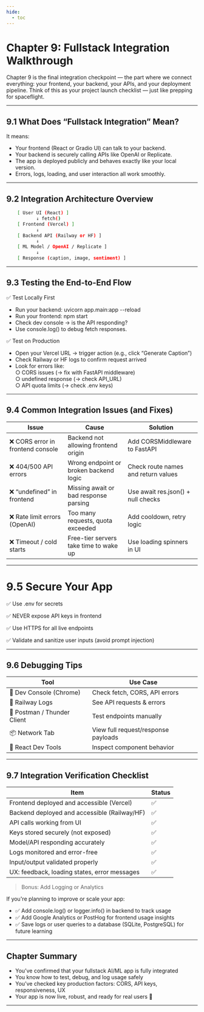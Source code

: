 ```yaml
---
hide:
  - toc
---
```


# Chapter 9: Fullstack Integration Walkthrough

Chapter 9 is the final integration checkpoint — the part where we connect everything: your frontend, your backend, your APIs, and your deployment pipeline. Think of this as your project launch checklist — just like prepping for spaceflight.

---

## 9.1 What Does “Fullstack Integration” Mean?
It means:

- Your frontend (React or Gradio UI) can talk to your backend.   
- Your backend is securely calling APIs like OpenAI or Replicate.  
- The app is deployed publicly and behaves exactly like your local version.  
- Errors, logs, loading, and user interaction all work smoothly.

---

## 9.2 Integration Architecture Overview
```bash    
    [ User UI (React) ]
           ↓ fetch()
    [ Frontend (Vercel) ]
           ↓
    [ Backend API (Railway or HF) ]
           ↓
    [ ML Model / OpenAI / Replicate ]
           ↓
    [ Response (caption, image, sentiment) ]
```    

---

## 9.3 Testing the End-to-End Flow
✅ Test Locally First

- Run your backend: uvicorn app.main:app --reload  
- Run your frontend: npm start  
- Check dev console → is the API responding?  
- Use console.log() to debug fetch responses.

✅ Test on Production

- Open your Vercel URL → trigger action (e.g., click “Generate Caption”)
- Check Railway or HF logs to confirm request arrived
- Look for errors like:  
        ○ CORS issues (→ fix with FastAPI middleware)  
        ○ undefined response (→ check API_URL)  
        ○ API quota limits (→ check .env keys)

---

## 9.4 Common Integration Issues (and Fixes)

|Issue	                                 |Cause	                                     |Solution                              |
|----------------------------------------|-------------------------------------------|--------------------------------------|
|❌ CORS error in frontend console	    |Backend not allowing frontend origin	    |Add CORSMiddleware to FastAPI         |
|❌ 404/500 API errors	                |Wrong endpoint or broken backend logic	    |Check route names and return values    |
|❌ “undefined” in frontend	            |Missing await or bad response parsing	    |Use await res.json() + null checks     |
|❌ Rate limit errors (OpenAI)	        |Too many requests, quota exceeded	        |Add cooldown, retry logic              |
|❌ Timeout / cold starts	            |Free-tier servers take time to wake up	    |Use loading spinners in UI             |

---

# 9.5 Secure Your App

✅ Use .env for secrets

✅ NEVER expose API keys in frontend

✅ Use HTTPS for all live endpoints

✅ Validate and sanitize user inputs (avoid prompt injection)

---

## 9.6 Debugging Tips

|Tool	                        |Use Case                               |
|-------------------------------|---------------------------------------|
|🐞 Dev Console (Chrome)	   |Check fetch, CORS, API errors           |
|📝 Railway Logs	           |See API requests & errors               |
|🧪 Postman / Thunder Client    |Test endpoints manually                |
|📦 Network Tab	                |View full request/response payloads    |
|🔁 React Dev Tools	            |Inspect component behavior             |

---

## 9.7 Integration Verification Checklist

|Item	                                        |Status |
|-----------------------------------------------|-------|
|Frontend deployed and accessible (Vercel)	    |✅     |
|Backend deployed and accessible (Railway/HF)	|✅     |
|API calls working from UI	                    |✅     |
|Keys stored securely (not exposed)	            |✅     |
|Model/API responding accurately	            |✅     |
|Logs monitored and error-free	                |✅     |
|Input/output validated properly	            |✅     |
|UX: feedback, loading states, error messages	|✅     |

> Bonus: Add Logging or Analytics

If you're planning to improve or scale your app:

- ✅ Add console.log() or logger.info() in backend to track usage  
- ✅ Add Google Analytics or PostHog for frontend usage insights  
- ✅ Save logs or user queries to a database (SQLite, PostgreSQL) for future learning

---

## Chapter Summary  
- You’ve confirmed that your fullstack AI/ML app is fully integrated  
- You know how to test, debug, and log usage safely  
- You’ve checked key production factors: CORS, API keys, responsiveness, UX  
- Your app is now live, robust, and ready for real users 🎉

---